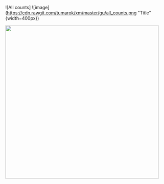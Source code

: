 ![All counts]
![image](https://cdn.rawgit.com/tumarok/xm/master/gu/all_counts.png "Title" {width=400px})


<img src="https://cdn.rawgit.com/tumarok/xm/master/gu/all_counts.png" width="480">
